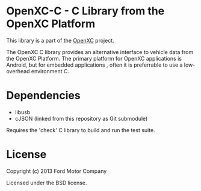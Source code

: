 OpenXC-C - C Library from the OpenXC Platform
===============================================

This library is a part of the [OpenXC][] project.

The OpenXC C library provides an alternative interface to vehicle data from the
OpenXC Platform. The primary platform for OpenXC applications is Android, but
for embedded applications , often it is preferrable to use a low-overhead
environment C.

Dependencies
============

* libusb
* cJSON (linked from this repository as Git submodule)

Requires the 'check' C library to build and run the test suite.

License
=======

Copyright (c) 2013 Ford Motor Company

Licensed under the BSD license.

[OpenXC]: http://openxcplatform.com
